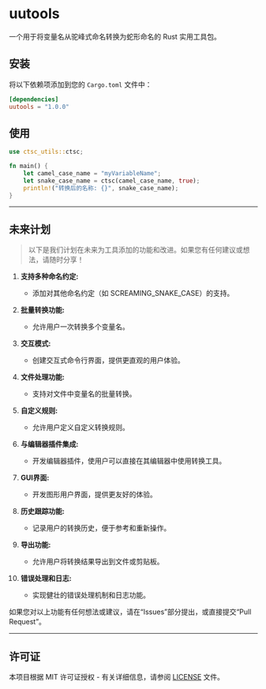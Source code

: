 # uutools

一个用于将变量名从驼峰式命名转换为蛇形命名的 Rust 实用工具包。

## 安装

将以下依赖项添加到您的 `Cargo.toml` 文件中：

```toml
[dependencies]
uutools = "1.0.0"
```

## 使用

```rust
use ctsc_utils::ctsc;

fn main() {
    let camel_case_name = "myVariableName";
    let snake_case_name = ctsc(camel_case_name, true);
    println!("转换后的名称: {}", snake_case_name);
}
```

------------------

## 未来计划

> 以下是我们计划在未来为工具添加的功能和改进。如果您有任何建议或想法，请随时分享！

1. **支持多种命名约定:**
   - 添加对其他命名约定（如 SCREAMING_SNAKE_CASE）的支持。

2. **批量转换功能:**
   - 允许用户一次转换多个变量名。

3. **交互模式:**
   - 创建交互式命令行界面，提供更直观的用户体验。

4. **文件处理功能:**
   - 支持对文件中变量名的批量转换。

5. **自定义规则:**
   - 允许用户定义自定义转换规则。

6. **与编辑器插件集成:**
   - 开发编辑器插件，使用户可以直接在其编辑器中使用转换工具。

7. **GUI界面:**
   - 开发图形用户界面，提供更友好的体验。

8. **历史跟踪功能:**
   - 记录用户的转换历史，便于参考和重新操作。

9. **导出功能:**
   - 允许用户将转换结果导出到文件或剪贴板。

10. **错误处理和日志:**
    - 实现健壮的错误处理机制和日志功能。

如果您对以上功能有任何想法或建议，请在“Issues”部分提出，或直接提交“Pull Request”。

----

## 许可证

本项目根据 MIT 许可证授权 - 有关详细信息，请参阅 [LICENSE](https://opensource.org/license/MIT) 文件。